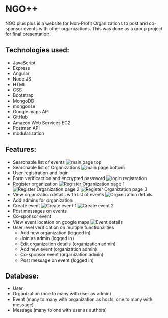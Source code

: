 # NGO++
NGO plus plus is a website for Non-Profit Organizations to post and co-sponsor events with other organizations. This was done as a group project for final presentation. 

## Technologies used:
- JavaScript
- Express
- Angular
- Node JS
- HTML
- CSS
- Bootstrap
- MongoDB
- mongoose
- Google maps API
- GitHub
- Amazon Web Services EC2
- Postman API
- modularization

## Features:
- Searchable list of events
![main page top](Screenshots/main1.jpg)
- Searchable list of Organizations
![main page bottom](Screenshots/main2.jpg)
- User registration and login
- Form verificaction and encrypted password
![login registration](Screenshots/LoginReg.jpg)
- Register organization
![Register Organization page 1](Screenshots/RegisterOrg1.jpg)
![Register Organization page 2](Screenshots/RegisterOrg2.jpg)
![Register Organization page 3](Screenshots/RegisterOrg3.jpg)
- View organization details with list of events
![Organization details](Screenshots/OrgDetails.jpg)
- Add admins for organization
- Create event 
![Create event 1](Screenshots/CreateEvent1.jpg)
![Create event 2](Screenshots/CreateEvent2.jpg)
- Post messages on events 
- Co-sponsor event
- View event location on google maps
![Event details](Screenshots/EventDetails.jpg)
- User level verification on multiple functionalities
    - Add new organization (logged in)
    - Join as admin (logged in)
    - Edit organization details (organization admin)
    - Add new event (organization admin)
    - Co-sponsor event (organization admin)
    - Post message on event (logged in) 


## Database:
- User 
- Organization (one to many with user as admin)
- Event (many to many with organization as hosts, one to many with message)
- Message (many to one with user as authors)